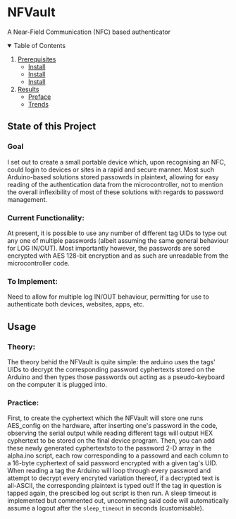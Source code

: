 # NFVault
A Near-Field Communication (NFC) based authenticator

<details open="open">
  <summary>Table of Contents</summary>
  <ol>
    <li>
      <a href="#State of this Project">Prerequisites</a>
      <ul>
        <li><a href="#Goal">Install</a></li>
        <li><a href="#Current Functionality:">Install</a></li>
        <li><a href="#To Implement:">Install</a></li>
      </ul>
    </li>
    <li>
      <a href="#Usage">Results</a>
      <ul>
        <li><a href="#Theory:">Preface</a></li>
      </ul>
      <ul>
        <li><a href="#Practice:">Trends</a></li>
      </ul>
    </li>
  </ol>
</details>

## State of this Project
### Goal
I set out to create a small portable device which, upon recognising an NFC, could login to devices or sites in a rapid and secure manner. Most such Arduino-based solutions stored passowrds in plaintext, allowing for easy reading of the authentication data from the microcontroller, not to mention the overall inflexibility of most of these solutions with regards to password management.
### Current Functionality:
At present, it is possible to use any number of different tag UIDs to type out any one of multiple passwords (albeit assuming the same general behaviour for LOG IN/OUT). Most importantly however, the passwords are sored encrypted with AES 128-bit encryption and as such are unreadable from the microcontroller code.
### To Implement:
Need to allow for multiple log IN/OUT behaviour, permitting for use to authenticate both devices, websites, apps, etc.
## Usage
### Theory:
The theory behid the NFVault is quite simple: the arduino uses the tags' UIDs to decrypt the corresponding password cyphertexts stored on the Arduino and then types those passwords out acting as a pseudo-keyboard on the computer it is plugged into.
### Practice:
First, to create the cyphertext which the NFVault will store one runs AES_config on the hardware, after inserting one's password in the code, observing the serial output while reading different tags will output HEX cyphertext to be stored on the final device program.
Then, you can add these newly generated cyphertextsto to the password 2-D array in the alpha.ino script, each row corresponding to a passowrd and each column to a 16-byte cyphertext of said password encrypted with a given tag's UID. When reading a tag the Arduino will loop through every password and attempt to decrypt every encryted variation thereof, if a decrypted text is all-ASCII, the corresponding plaintext is typed out! If the tag in question is tapped again, the prescibed log out script is then run. A sleep timeout is implemented but commented out, uncommeting said code will automatically assume a logout after the ```sleep_timeout``` in seconds (customisable).
